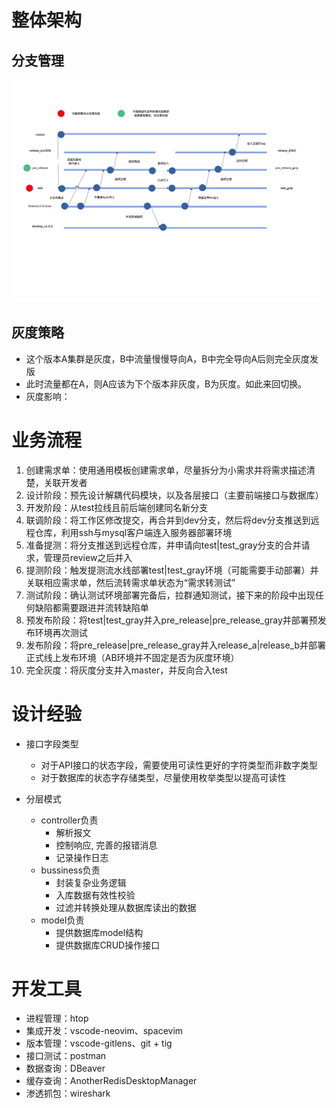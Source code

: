 # 整体架构
## 分支管理
![branch](images/branch.png)

## 灰度策略
* 这个版本A集群是灰度，B中流量慢慢导向A，B中完全导向A后则完全灰度发版
* 此时流量都在A，则A应该为下个版本非灰度，B为灰度。如此来回切换。
* 灰度影响：

# 业务流程
1. 创建需求单：使用通用模板创建需求单，尽量拆分为小需求并将需求描述清楚，关联开发者
2. 设计阶段：预先设计解耦代码模块，以及各层接口（主要前端接口与数据库）
3. 开发阶段：从test拉线且前后端创建同名新分支
4. 联调阶段：将工作区修改提交，再合并到dev分支，然后将dev分支推送到远程仓库，利用ssh与mysql客户端连入服务器部署环境
5. 准备提测：将分支推送到远程仓库，并申请向test|test_gray分支的合并请求，管理员review之后并入
6. 提测阶段：触发提测流水线部署test|test_gray环境（可能需要手动部署）并关联相应需求单，然后流转需求单状态为“需求转测试”
7. 测试阶段：确认测试环境部署完备后，拉群通知测试，接下来的阶段中出现任何缺陷都需要跟进并流转缺陷单
8. 预发布阶段：将test|test_gray并入pre_release|pre_release_gray并部署预发布环境再次测试
9. 发布阶段：将pre_release|pre_release_gray并入release_a|release_b并部署正式线上发布环境（AB环境并不固定是否为灰度环境）
10. 完全灰度：将灰度分支并入master，并反向合入test


# 设计经验
* 接口字段类型
    * 对于API接口的状态字段，需要使用可读性更好的字符类型而非数字类型
    * 对于数据库的状态字存储类型，尽量使用枚举类型以提高可读性

* 分层模式
    * controller负责
        * 解析报文
        * 控制响应, 完善的报错消息
        * 记录操作日志
    * bussiness负责
        * 封装复杂业务逻辑
        * 入库数据有效性校验
        * 过滤并转换处理从数据库读出的数据
    * model负责
        * 提供数据库model结构
        * 提供数据库CRUD操作接口

# 开发工具
* 进程管理：htop
* 集成开发：vscode-neovim、spacevim
* 版本管理：vscode-gitlens、git + tig
* 接口测试：postman
* 数据查询：DBeaver
* 缓存查询：AnotherRedisDesktopManager
* 渗透抓包：wireshark
